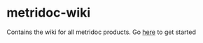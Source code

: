 metridoc-wiki
=============

Contains the wiki for all metridoc products.  Go [here](https://github.com/metridoc/metridoc-wiki/wiki) to get started
